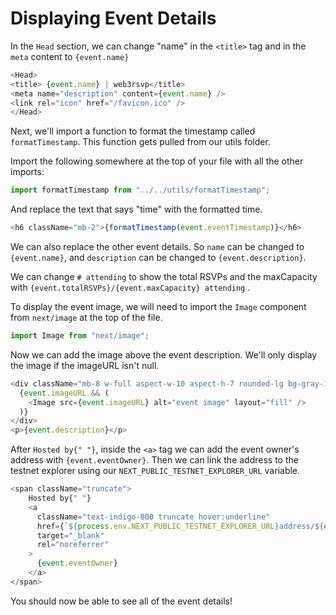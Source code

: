 # Displaying Event Details

In the `Head` section, we can change "name" in the `<title>` tag and in the `meta` content to `{event.name}`

```javascript
<Head>
<title> {event.name} | web3rsvp</title>
<meta name="description" content={event.name} />
<link rel="icon" href="/favicon.ico" />
</Head>
```

Next, we'll import a function to format the timestamp called `formatTimestamp`. This function gets pulled from our utils folder.

Import the following somewhere at the top of your file with all the other imports:

```javascript
import formatTimestamp from "../../utils/formatTimestamp";
```

And replace the text that says "time" with the formatted time.

```javascript
<h6 className="mb-2">{formatTimestamp(event.eventTimestamp)}</h6>
```

We can also replace the other event details. So `name` can be changed to `{event.name}`, and `description` can be changed to `{event.description}`.

We can change `# attending` to show the total RSVPs and the maxCapacity with `{event.totalRSVPs}/{event.maxCapacity} attending` .

To display the event image, we will need to import the `Image` component from `next/image` at the top of the file.

```javascript
import Image from "next/image";
```

Now we can add the image above the event description. We'll only display the image if the imageURL isn't null.

```javascript
<div className="mb-8 w-full aspect-w-10 aspect-h-7 rounded-lg bg-gray-100 focus-within:ring-2 focus-within:ring-offset-2 focus-within:ring-offset-gray-100 focus-within:ring-indigo-500 overflow-hidden">
  {event.imageURL && (
    <Image src={event.imageURL} alt="event image" layout="fill" />
  )}
</div>
<p>{event.description}</p>
```

After `Hosted by{" "}`, inside the `<a>` tag we can add the event owner's address with `{event.eventOwner}`. Then we can link the address to the testnet explorer using our `NEXT_PUBLIC_TESTNET_EXPLORER_URL` variable.

```javascript
<span className="truncate">
    Hosted by{" "}
    <a
      className="text-indigo-800 truncate hover:underline"
      href={`${process.env.NEXT_PUBLIC_TESTNET_EXPLORER_URL}address/${event.eventOwner}`}
      target="_blank"
      rel="noreferrer"
    >
      {event.eventOwner}
    </a>
</span>
```

You should now be able to see all of the event details!
